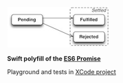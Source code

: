 ![es6-promise](https://github.com/Efimster/es6-promise/raw/master/promises.jpg)

**Swift polyfill of the [ES6 Promise](https://developer.mozilla.org/en/docs/Web/JavaScript/Reference/Global_Objects/Promise)**

Playground and tests in [XCode project](https://github.com/Efimster/promise)
